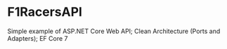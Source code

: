 # F1RacersAPI
Simple example of ASP.NET Core Web API; Clean Architecture (Ports and Adapters); EF Core 7

